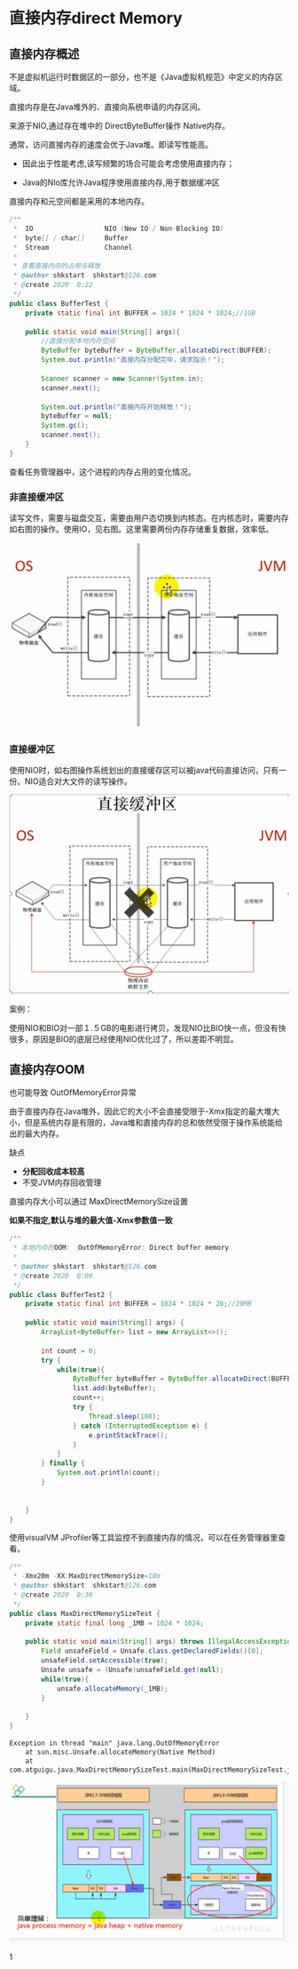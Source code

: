 # 直接内存direct Memory

## 直接内存概述

不是虚拟机运行时数据区的一部分，也不是《Java虚拟机规范》中定义的内存区域。

直接内存是在Java堆外的、直接向系统申请的内存区间。

来源于NIO,通过存在堆中的 DirectByteBuffer操作 Native内存。

通常，访问直接内存的速度会优于Java堆。即读写性能高。

- 因此出于性能考虑,读写频繁的场合可能会考虑使用直接内存；

- Java的NIo库允许Java程序使用直接内存,用于数据缓冲区

直接内存和元空间都是采用的本地内存。

```java
/**
 *  IO                  NIO (New IO / Non-Blocking IO)
 *  byte[] / char[]     Buffer
 *  Stream              Channel
 *
 * 查看直接内存的占用与释放
 * @author shkstart  shkstart@126.com
 * @create 2020  0:22
 */
public class BufferTest {
    private static final int BUFFER = 1024 * 1024 * 1024;//1GB

    public static void main(String[] args){
        //直接分配本地内存空间
        ByteBuffer byteBuffer = ByteBuffer.allocateDirect(BUFFER);
        System.out.println("直接内存分配完毕，请求指示！");

        Scanner scanner = new Scanner(System.in);
        scanner.next();

        System.out.println("直接内存开始释放！");
        byteBuffer = null;
        System.gc();
        scanner.next();
    }
}
```

查看任务管理器中，这个进程的内存占用的变化情况。

### 非直接缓冲区

读写文件，需要与磁盘交互，需要由用户态切换到内核态。在内核态时，需要内存如右图的操作。使用IO，见右图。这里需要两份内存存储重复数据，效率低。

![image-20220320113752227](img/直接内存.assets/image-20220320113752227.png)



### 直接缓冲区

使用NIO时，如右图操作系统划出的直接缓存区可以被java代码直接访问，只有一份。NIO适合对大文件的读写操作。

![image-20220320114118510](img/直接内存.assets/image-20220320114118510.png)



案例：

使用NIO和BIO对一部１.５GB的电影进行拷贝，发现NIO比BIO快一点，但没有快很多，原因是BIO的底层已经使用NIO优化过了，所以差距不明显。

## 直接内存OOM

也可能导致 OutOfMemoryError异常

由于直接内存在Java堆外，因此它的大小不会直接受限于-Xmx指定的最大堆大小，但是系统内存是有限的，Java堆和直接内存的总和依然受限于操作系统能给出的最大内存。

缺点

- **分配回收成本较高**
- 不受JVM内存回收管理

直接内存大小可以通过 MaxDirectMemorySize设置

**如果不指定,默认与堆的最大值-Xmx参数值一致**

```java
/**
 * 本地内存的OOM:  OutOfMemoryError: Direct buffer memory
 *
 * @author shkstart  shkstart@126.com
 * @create 2020  0:09
 */
public class BufferTest2 {
    private static final int BUFFER = 1024 * 1024 * 20;//20MB

    public static void main(String[] args) {
        ArrayList<ByteBuffer> list = new ArrayList<>();

        int count = 0;
        try {
            while(true){
                ByteBuffer byteBuffer = ByteBuffer.allocateDirect(BUFFER);
                list.add(byteBuffer);
                count++;
                try {
                    Thread.sleep(100);
                } catch (InterruptedException e) {
                    e.printStackTrace();
                }
            }
        } finally {
            System.out.println(count);
        }


    }
}
```

使用visualVM JProfiler等工具监控不到直接内存的情况，可以在任务管理器里查看。



```java
/**
 * -Xmx20m -XX:MaxDirectMemorySize=10m
 * @author shkstart  shkstart@126.com
 * @create 2020  0:36
 */
public class MaxDirectMemorySizeTest {
    private static final long _1MB = 1024 * 1024;

    public static void main(String[] args) throws IllegalAccessException {
        Field unsafeField = Unsafe.class.getDeclaredFields()[0];
        unsafeField.setAccessible(true);
        Unsafe unsafe = (Unsafe)unsafeField.get(null);
        while(true){
            unsafe.allocateMemory(_1MB);
        }

    }
}
```

```
Exception in thread "main" java.lang.OutOfMemoryError
	at sun.misc.Unsafe.allocateMemory(Native Method)
	at com.atguigu.java.MaxDirectMemorySizeTest.main(MaxDirectMemorySizeTest.java:20)

```

![image-20220320122527541](img/直接内存.assets/image-20220320122527541.png)

1